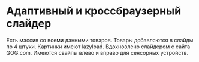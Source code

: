 # Адаптивный и кроссбраузерный слайдер

Есть массив со всеми данными товаров.
Товары добавляются в слайды по 4 штуки.
Картинки имеют lazyload.
Вдохновлено слайдером с сайта GOG.com.
Имеются свайпы влево и вправо для сенсорных устройств.
